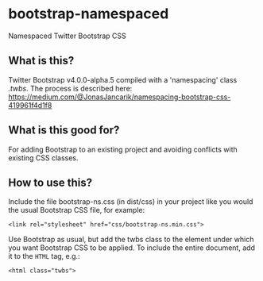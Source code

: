 # bootstrap-namespaced
Namespaced Twitter Bootstrap CSS

## What is this?

Twitter Bootstrap v4.0.0-alpha.5 compiled with a 'namespacing' class *.twbs*. The process is described here: https://medium.com/@JonasJancarik/namespacing-bootstrap-css-419961f4d1f8

## What is this good for?

For adding Bootstrap to an existing project and avoiding conflicts with existing CSS classes.

## How to use this?

Include the file bootstrap-ns.css (in dist/css) in your project like you would the usual Bootstrap CSS file, for example:

`<link rel="stylesheet" href="css/bootstrap-ns.min.css">`

Use Bootstrap as usual, but add the twbs class to the element under which you want Bootstrap CSS to be applied. To include the entire document, add it to the `HTML` tag, e.g.:

`<html class="twbs">`
